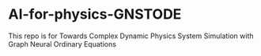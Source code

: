 # AI-for-physics-GNSTODE
This repo is for Towards Complex Dynamic Physics System Simulation with Graph Neural Ordinary Equations
